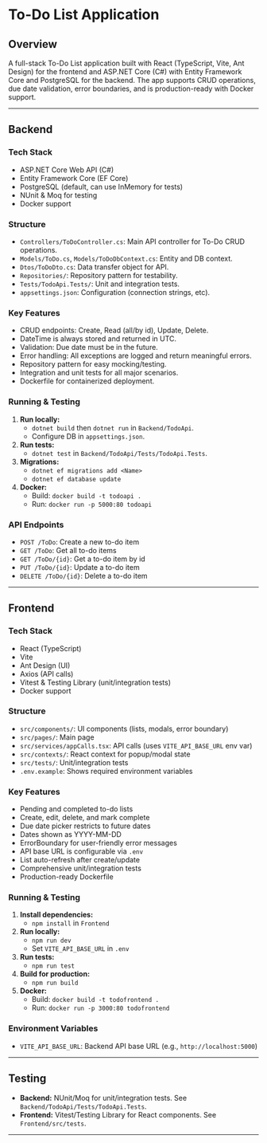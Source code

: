 # To-Do List Application

## Overview
A full-stack To-Do List application built with React (TypeScript, Vite, Ant Design) for the frontend and ASP.NET Core (C#) with Entity Framework Core and PostgreSQL for the backend. The app supports CRUD operations, due date validation, error boundaries, and is production-ready with Docker support.

---

## Backend

### Tech Stack
- ASP.NET Core Web API (C#)
- Entity Framework Core (EF Core)
- PostgreSQL (default, can use InMemory for tests)
- NUnit & Moq for testing
- Docker support

### Structure
- `Controllers/ToDoController.cs`: Main API controller for To-Do CRUD operations.
- `Models/ToDo.cs`, `Models/ToDoDbContext.cs`: Entity and DB context.
- `Dtos/ToDoDto.cs`: Data transfer object for API.
- `Repositories/`: Repository pattern for testability.
- `Tests/TodoApi.Tests/`: Unit and integration tests.
- `appsettings.json`: Configuration (connection strings, etc).

### Key Features
- CRUD endpoints: Create, Read (all/by id), Update, Delete.
- DateTime is always stored and returned in UTC.
- Validation: Due date must be in the future.
- Error handling: All exceptions are logged and return meaningful errors.
- Repository pattern for easy mocking/testing.
- Integration and unit tests for all major scenarios.
- Dockerfile for containerized deployment.

### Running & Testing
1. **Run locally:**
   - `dotnet build` then `dotnet run` in `Backend/TodoApi`.
   - Configure DB in `appsettings.json`.
2. **Run tests:**
   - `dotnet test` in `Backend/TodoApi/Tests/TodoApi.Tests`.
3. **Migrations:**
   - `dotnet ef migrations add <Name>`
   - `dotnet ef database update`
4. **Docker:**
   - Build: `docker build -t todoapi .`
   - Run: `docker run -p 5000:80 todoapi`

### API Endpoints
- `POST /ToDo`: Create a new to-do item
- `GET /ToDo`: Get all to-do items
- `GET /ToDo/{id}`: Get a to-do item by id
- `PUT /ToDo/{id}`: Update a to-do item
- `DELETE /ToDo/{id}`: Delete a to-do item

---

## Frontend

### Tech Stack
- React (TypeScript)
- Vite
- Ant Design (UI)
- Axios (API calls)
- Vitest & Testing Library (unit/integration tests)
- Docker support

### Structure
- `src/components/`: UI components (lists, modals, error boundary)
- `src/pages/`: Main page
- `src/services/appCalls.tsx`: API calls (uses `VITE_API_BASE_URL` env var)
- `src/contexts/`: React context for popup/modal state
- `src/tests/`: Unit/integration tests
- `.env.example`: Shows required environment variables

### Key Features
- Pending and completed to-do lists
- Create, edit, delete, and mark complete
- Due date picker restricts to future dates
- Dates shown as YYYY-MM-DD
- ErrorBoundary for user-friendly error messages
- API base URL is configurable via `.env`
- List auto-refresh after create/update
- Comprehensive unit/integration tests
- Production-ready Dockerfile

### Running & Testing
1. **Install dependencies:**
   - `npm install` in `Frontend`
2. **Run locally:**
   - `npm run dev`
   - Set `VITE_API_BASE_URL` in `.env`
3. **Run tests:**
   - `npm run test`
4. **Build for production:**
   - `npm run build`
5. **Docker:**
   - Build: `docker build -t todofrontend .`
   - Run: `docker run -p 3000:80 todofrontend`

### Environment Variables
- `VITE_API_BASE_URL`: Backend API base URL (e.g., `http://localhost:5000`)

---

## Testing
- **Backend:** NUnit/Moq for unit/integration tests. See `Backend/TodoApi/Tests/TodoApi.Tests`.
- **Frontend:** Vitest/Testing Library for React components. See `Frontend/src/tests`.

---


